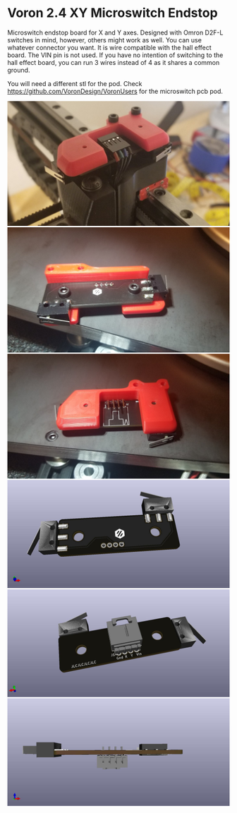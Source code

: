 # Voron 2.4 XY Microswitch Endstop
Microswitch endstop board for X and Y axes. Designed with Omron D2F-L switches in mind, however, others might work as well. You can use whatever connector you want. It is wire compatible with the hall effect board. The VIN pin is not used. If you have no intention of switching to the hall effect board, you can run 3 wires instead of 4 as it shares a common ground.

You will need a different stl for the pod.
Check https://github.com/VoronDesign/VoronUsers for the microswitch pcb pod.

![Installed](Images/picture2.jpg?raw=true "Installed")
![Mounted 1](Images/picture1.jpg?raw=true "Mounted 2")
![Mounted 2](Images/picture3.jpg?raw=true "Mounted 3")
![Render Top](Images/render_top.jpg?raw=true "Render Top")
![Render Back](Images/render_back.jpg?raw=true "Render Back")
![Render Bottom](Images/render_bottom.jpg?raw=true "Render Bottom")

